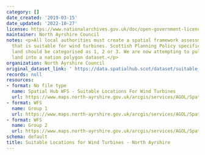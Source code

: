 ```yaml
---
category: []
date_created: '2019-03-15'
date_updated: '2022-10-27'
license: https://www.nationalarchives.gov.uk/doc/open-government-licence/version/3/
maintainer: North Ayrshire Council
notes: <p>All local authorities must create a spatial framework assessment of land
  that is suitable for wind turbines. Scottish Planning Policy specifies that the
  land should be categorised as 1, 2 or 3. We are now attempting to pull all of that
  land into a nation polygon dataset.</p>
organization: North Ayrshire Council
original_dataset_link: ' https://data.spatialhub.scot/dataset/suitable_locations_for_wind_turbines-na'
records: null
resources:
- format: No file type
  name: Spatial Hub WFS - Suitable Locations For Wind Turbines
  url: https://www.maps.north-ayrshire.gov.uk/arcgis/services/AGOL/Spatial_Hub/MapServer/WFSServer?request=GetCapabilities&service=WFS
- format: WFS
  name: Group 1
  url: https://www.maps.north-ayrshire.gov.uk/arcgis/services/AGOL/Spatial_Hub/MapServer/WFSServer?
- format: WFS
  name: Group 2
  url: https://www.maps.north-ayrshire.gov.uk/arcgis/services/AGOL/Spatial_Hub/MapServer/WFSServer?
schema: default
title: Suitable Locations for Wind Turbines - North Ayrshire
---
```


